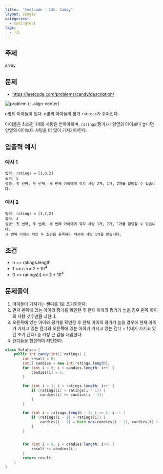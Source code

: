 ```yaml
---
title:  "leetcode - 135. Candy"
layout: single
categories:
  - codingtest
tags:
  - TIL
---
```


## 주제
array

## 문제
- https://leetcode.com/problems/candy/description/

![problem](https://github.com/user-attachments/assets/e876a3ea-07d2-4a70-a19a-2c125982844b)
{: .align-center}

n명의 아이들이 있다. n명의 아이들의 평가 `ratings`가 주어진다.

아이들은 최소한 1개의 사탕은 받아야하며, `ratings`(평가)가 양옆의 아이보다 높다면 양옆의 아이보다 사탕을 더 많이 가져가야한다.

## 입출력 예시
### 예시 1
```
입력: ratings = [1,0,2]
출력: 5
설명: 첫 번째, 두 번째, 세 번째 아이에게 각각 사탕 2개, 1개, 2개를 할당할 수 있습니다.
```

### 예시 2
```
입력: ratings = [1,2,2]
출력: 4
설명: 첫 번째, 두 번째, 세 번째 아이에게 각각 사탕 1개, 2개, 1개를 할당할 수 있습니다. 
세 번째 아이는 위의 두 조건을 충족하기 때문에 사탕 1개를 받습니다.
```

## 조건
- n == ratings.length
- 1 <= n <= 2 * $10^{4}$
- 0 <= ratings[i] <= 2 * $10^{4}$

## 문제풀이
1. 아이들이 가져가는 캔디를 1로 초기화한다.
2. 먼저 왼쪽에 있는 아이와 평가를 확인한 후 현재 아이의 평가가 높을 경우 왼쪽 아이의 사탕 갯수만큼 더한다.
3. 오른쪽에 있는 아이와 평가를 확인한 후 현재 아이의 평가가 높을 경우에 현재 아이가 가지고 있는 캔디와 오른쪽에 있는 아이가 가지고 있는 캔디 + 1(내가 가지고 있던 초기 캔디) 중 가장 큰 값을 대입한다.
4. 캔디들을 합산하여 리턴한다.


```java
class Solution {
    public int candy(int[] ratings) {
        int result = 0;
        int[] candies = new int[ratings.length];
        for (int i = 0; i < candies.length; i++) {
            candies[i] = 1;
        }

        for (int i = 1; i < ratings.length; i++) {
            if (ratings[i] > ratings[i - 1]) {
                candies[i] += candies[i - 1];
            }
        }

        for (int i = ratings.length - 1; i >= 1; i--) {
            if (ratings[i - 1] > ratings[i]) {
                candies[i - 1] = Math.max(candies[i - 1], candies[i] + 1);
            }
        }

        
        for (int i = 0; i < candies.length; i++) {
            result += candies[i];
        }
        return result;
    }
}
```